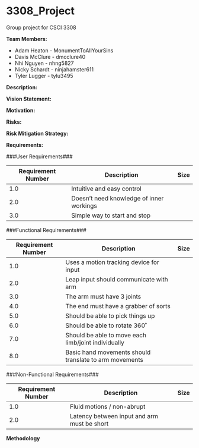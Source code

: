 # 3308_Project
Group project for CSCI 3308

**Team Members:**
* Adam Heaton - MonumentToAllYourSins
* Davis McClure - dmcclure40
* Nhi Nguyen - nhng5827
* Nicky Schardt - ninjahamster611
* Tyler Lugger - tylu3495

**Description:**

**Vision Statement:**

**Motivation:**

**Risks:**

**Risk Mitigation Strategy:**

**Requirements:**

###User Requirements###

Requirement Number| Description|Size
---------|--------|------------
1.0 | Intuitive and easy control |
2.0 | Doesn’t need knowledge of inner workings |
3.0 | Simple way to start and stop |

###Functional Requirements###

Requirement Number| Description | Size
---------|--------|-----------
1.0 | Uses a motion tracking device for input |
2.0 | Leap input should communicate with arm |
3.0 | The arm must have 3 joints |
4.0 | The end must have a grabber of sorts |
5.0 | Should be able to pick things up |
6.0 | Should be able to rotate 360˚ |
7.0 | Should be able to move each limb/joint individually |
8.0 | Basic hand movements should translate to arm movements |

###Non-Functional Requirements###

Requirement Number| Description | Size
---------|--------|---------------
1.0 | Fluid motions / non-abrupt |
2.0 | Latency between input and arm must be short |

**Methodology**
